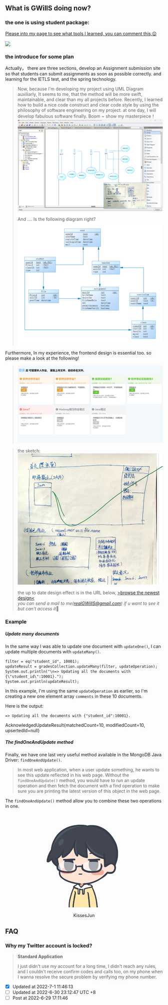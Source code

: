 ## What is GWillS doing now?
### the one is using student package:
 [Please into my page to see what tools I learned, you can comment this,😉](https://junqingqing.notion.site/Developing-Package-use-status-summarize-98ccaf87a9254828891dc9fa119a7df4)

<img src="https://user-images.githubusercontent.com/49674629/177457594-de299e0d-4327-4ef3-ae8a-cbc983c2074f.png" width="700" align="center">

### the introduce for some plan
Actually， there are three sections, develop an Assignment submission site so that students can submit assignments as soon as possible correctly.
and learning for the IETLS test, and the spring technology.
 > Now, because I'm developing my project using UML Diagram auxiliarly, It seems to me, that the method will be more swift, maintainable, and clear than my all projects before.
> Recently, I learned how to build a nice code construct and clear code style by using the philosophy of software engineering on my project. 
> at one day, I will develop fabulous software finally.
Boom ~
show my masterpiece！
> ![draw a use case diagram](readme_md_files/70537820-f885-11ec-ac67-19c1ff404f65.jpeg?v=1&type=image)
> 
> And .... Is the following diagram right?![data base diagram](readme_md_files/933f70f0-f885-11ec-ac67-19c1ff404f65.jpeg?v=1&type=image)

Furthermore, In my experience, the frontend design is essential too. so please make a look at the following!
>![Index.html preview](readme_md_files/1d661190-f885-11ec-ac67-19c1ff404f65.jpeg?v=1&type=image)

>the sketch:
>![sketch](readme_md_files/0e22ae30-f887-11ec-ac67-19c1ff404f65.jpeg?v=1&type=image)
>
>  the up to date design effect is in the URL below, 
>  [>browse the newest design<](https://mastergo.com/file/65280321600773?page_id=:10518&source=link_share)   
>  *you can send a mail to me(realGWillS@gmail.com) if u  want to see it but can't access it*🤩

### Example
##### Update many documents

In the same way I was able to update one document with `updateOne()`, I can update multiple documents with `updateMany()`.

    filter = eq("student_id", 10001);
    updateResult = gradesCollection.updateMany(filter, updateOperation);
    System.out.println("\n=> Updating all the documents with {\"student_id\":10001}.");
    System.out.println(updateResult);


In this example, I'm using the same `updateOperation` as earlier, so I'm creating a new one element array `comments` in these 10 documents.

Here is the output:

    => Updating all the documents with {"student_id":10001}.

AcknowledgedUpdateResult{matchedCount=10, modifiedCount=10, upsertedId=null}

##### The findOneAndUpdate method

Finally, we have one last very useful method available in the MongoDB Java Driver: `findOneAndUpdate()`.

> In most web application, when a user update something, he wants to see
> this update reflected in his web page. Without the
> `findOneAndUpdate()` method, you would have to run an update operation
> and then fetch the document with a find operation to make sure you are
> printing the latest version of this object in the web page.

The `findOneAndUpdate()` method allow you to combine these two operations in one.

<div align=center>
<img src="readme_md_files/6cd843b0-f78b-11ec-8ce8-a964dda655a4.jpeg?v=1&type=image" width = "300" height = "300" alt="图片名称"/>
<p>KissesJun</p></div>

## FAQ
### Why my Twitter account is locked?
> **Standard Application**
> 
> I just didn't use my account for a long time, I didn't reach any rules, and I couldn't receive confirm codes and calls too, on my phone when I wanna resolve the secure problem by verifying my phone number.
- [x] Updated at 2022-7-1 11:46:13
 - [ ] Updated at 2022-6-30 23:12:47 UTC +8
- [ ] Post at 2022-6-29 17:11:46
